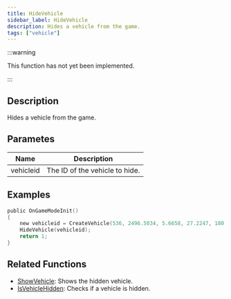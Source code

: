```yaml
---
title: HideVehicle
sidebar_label: HideVehicle
description: Hides a vehicle from the game.
tags: ["vehicle"]
---
```


<VersionWarn version='omp v1.1.0.2612' />

:::warning

This function has not yet been implemented.

:::

## Description

Hides a vehicle from the game.

## Parametes

| Name      | Description                    |
|-----------|--------------------------------|
| vehicleid | The ID of the vehicle to hide. |

## Examples

```c
public OnGameModeInit()
{
    new vehicleid = CreateVehicle(536, 2496.5034, 5.6658, 27.2247, 180.0000, -1, -1, 60);
    HideVehicle(vehicleid);
    return 1;
}
```

## Related Functions

- [ShowVehicle](ShowVehicle): Shows the hidden vehicle.
- [IsVehicleHidden](IsVehicleHidden): Checks if a vehicle is hidden.
